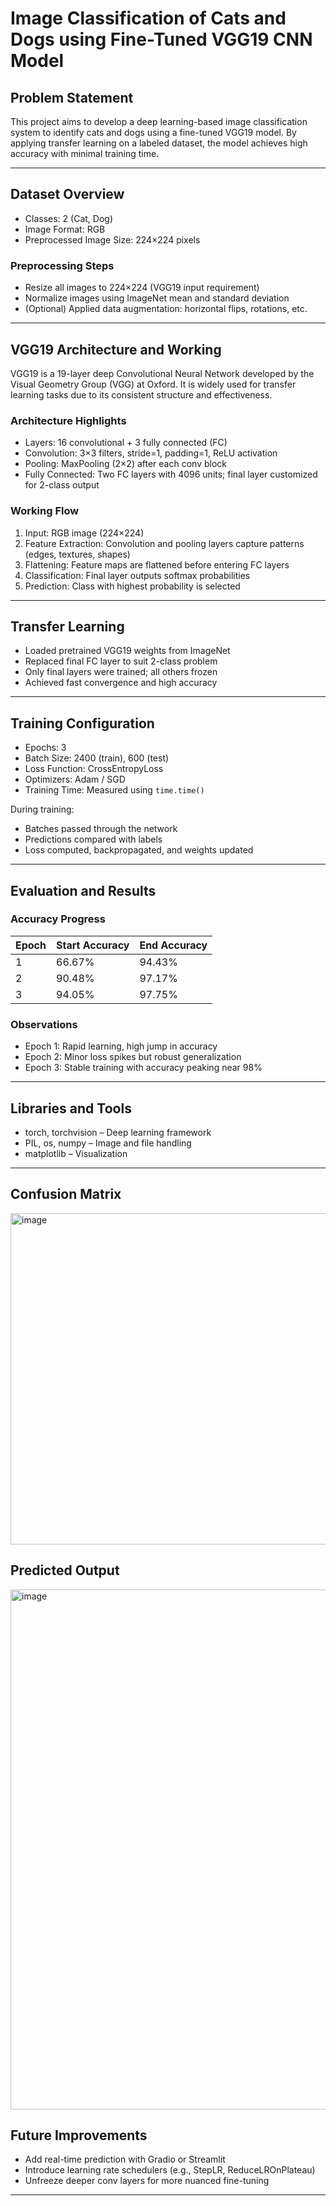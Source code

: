 # Image Classification of Cats and Dogs using Fine-Tuned VGG19 CNN Model

## Problem Statement

This project aims to develop a deep learning-based image classification system to identify cats and dogs using a fine-tuned VGG19 model. By applying transfer learning on a labeled dataset, the model achieves high accuracy with minimal training time.

---

## Dataset Overview

- Classes: 2 (Cat, Dog)  
- Image Format: RGB  
- Preprocessed Image Size: 224×224 pixels  

### Preprocessing Steps

- Resize all images to 224×224 (VGG19 input requirement)
- Normalize images using ImageNet mean and standard deviation
- (Optional) Applied data augmentation: horizontal flips, rotations, etc.

---

## VGG19 Architecture and Working

VGG19 is a 19-layer deep Convolutional Neural Network developed by the Visual Geometry Group (VGG) at Oxford. It is widely used for transfer learning tasks due to its consistent structure and effectiveness.

### Architecture Highlights

- Layers: 16 convolutional + 3 fully connected (FC)
- Convolution: 3×3 filters, stride=1, padding=1, ReLU activation
- Pooling: MaxPooling (2×2) after each conv block
- Fully Connected: Two FC layers with 4096 units; final layer customized for 2-class output

### Working Flow

1. Input: RGB image (224×224)
2. Feature Extraction: Convolution and pooling layers capture patterns (edges, textures, shapes)
3. Flattening: Feature maps are flattened before entering FC layers
4. Classification: Final layer outputs softmax probabilities
5. Prediction: Class with highest probability is selected

---

## Transfer Learning

- Loaded pretrained VGG19 weights from ImageNet
- Replaced final FC layer to suit 2-class problem
- Only final layers were trained; all others frozen
- Achieved fast convergence and high accuracy

---

## Training Configuration

- Epochs: 3  
- Batch Size: 2400 (train), 600 (test)  
- Loss Function: CrossEntropyLoss  
- Optimizers: Adam / SGD  
- Training Time: Measured using `time.time()`  

During training:
- Batches passed through the network
- Predictions compared with labels
- Loss computed, backpropagated, and weights updated

---

## Evaluation and Results

### Accuracy Progress

| Epoch | Start Accuracy | End Accuracy |
|-------|----------------|--------------|
| 1     | 66.67%         | 94.43%       |
| 2     | 90.48%         | 97.17%       |
| 3     | 94.05%         | 97.75%       |

### Observations

- Epoch 1: Rapid learning, high jump in accuracy
- Epoch 2: Minor loss spikes but robust generalization
- Epoch 3: Stable training with accuracy peaking near 98%

---

## Libraries and Tools

- torch, torchvision – Deep learning framework
- PIL, os, numpy – Image and file handling
- matplotlib – Visualization

---

## Confusion Matrix

<img width="706" height="530" alt="image" src="https://github.com/user-attachments/assets/a13c7d39-2168-434d-9584-1d19663f25b0" />

## Predicted Output

<img width="968" height="832" alt="image" src="https://github.com/user-attachments/assets/d3a618e1-ffad-49aa-abe2-8eaf466eb8c4" />

## Future Improvements

- Add real-time prediction with Gradio or Streamlit
- Introduce learning rate schedulers (e.g., StepLR, ReduceLROnPlateau)
- Unfreeze deeper conv layers for more nuanced fine-tuning

---


